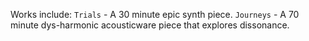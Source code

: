 Works include:
`Trials` - A 30 minute epic synth piece.
`Journeys` - A 70 minute dys-harmonic acousticware piece that explores dissonance.